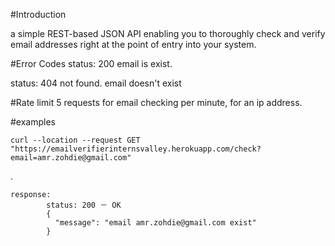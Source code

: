 #Introduction

a simple REST-based JSON API enabling you to thoroughly check and verify email addresses right at the point of entry into your system.


#Error Codes
status: 200 email is exist.

status: 404 not found. email doesn't exist

#Rate limit
5 requests for email checking per minute, for an ip address.



#examples

    curl --location --request GET "https://emailverifierinternsvalley.herokuapp.com/check?email=amr.zohdie@gmail.com"
.  
    
    response:
            status: 200 － OK
            {
              "message": "email amr.zohdie@gmail.com exist"
            }      